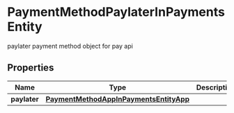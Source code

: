 

# PaymentMethodPaylaterInPaymentsEntity

paylater payment method object for pay api

## Properties

| Name | Type | Description | Notes |
|------------ | ------------- | ------------- | -------------|
|**paylater** | [**PaymentMethodAppInPaymentsEntityApp**](PaymentMethodAppInPaymentsEntityApp.md) |  |  [optional] |



